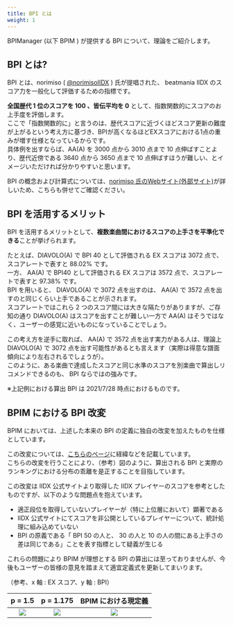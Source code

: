 ```yaml
---
title: BPI とは
weight: 1
---
```


BPIManager (以下 BPIM ) が提供する BPI について、理論をご紹介します。

## BPI とは?

BPI とは、norimiso ( [@norimisoIIDX](https://twitter.com/norimisoIIDX) ) 氏が提唱された、 beatmania IIDX のスコア力を一般化して評価するための指標です。

**全国歴代 1 位のスコアを 100 、皆伝平均を 0** として、指数関数的にスコアのお上手度を評価します。  
ここで「指数関数的に」と言うのは、歴代スコアに近づくほどスコア更新の難度が上がるという考え方に基づき、BPIが高くなるほどEXスコアにおける1点の重みが増す仕様となっているからです。  
具体例を出すならば、AA(A) を 3000 点から 3010 点まで 10 点伸ばすことより、歴代近傍である 3640 点から 3650 点まで 10 点伸ばすほうが難しい、とイメージいただければ分かりやすいと思います。

BPI の概念および計算式については、[norimiso 氏のWebサイト(外部サイト)](http://norimiso.web.fc2.com/aboutBPI.html)が詳しいため、こちらも併せてご確認ください。

## BPI を活用するメリット

BPI を活用するメリットとして、**複数楽曲間におけるスコアの上手さを平準化できる**ことが挙げられます。

たとえば、DIAVOLO(A) で BPI 40 として評価される EX スコアは 3072 点で、スコアレートで表すと 88.02% です。  
一方、 AA(A) で BPI40 として評価される EX スコアは 3572 点で、スコアレートで表すと 97.38% です。  
BPI を用いると、 DIAVOLO(A) で 3072 点を出すのは、 AA(A) で 3572 点を出すのと同じくらい上手であることが示されます。  
スコアレートではこれら 2 つのスコア間には大きな隔たりがありますが、ご存知の通り DIAVOLO(A) はスコアを出すことが難しい一方で AA(A) はそうではなく、ユーザーの感覚に近いものになっていることでしょう。

この考え方を逆手に取れば、 AA(A) で 3572 点を出す実力がある人は、理論上 DIAVOLO(A) で 3072 点を出す可能性があるとも言えます（実際は得意な譜面傾向により左右されるでしょうが）。  
このように、ある楽曲で達成したスコアと同じ水準のスコアを別楽曲で算出しリコメンドできるのも、 BPI ならではの強みです。

※上記例における算出 BPI は 2021/7/28 時点におけるものです。

## BPIM における BPI 改変

BPIM においては、上述した本来の BPI の定義に独自の改変を加えたものを仕様としています。

この改変については、[こちらのページ](https://gist.github.com/potakusan/30004f4c05e6887399e779afe0fac4e6)に経緯などを記載しています。  
こちらの改変を行うことにより、（参考）図のように、算出される BPI と実際のランキングにおける分布の乖離を是正することを目指しています。

この改変は IIDX 公式サイトより取得した IIDX プレイヤーのスコアを参考としたものですが、以下のような問題点を抱えています。

- 適正段位を取得していないプレイヤーが（特に上位層において）顕著である
- IIDX 公式サイトにてスコアを非公開としているプレイヤーについて、統計処理に組み込めていない
- BPI の原義である「 BPI 50 の人と、 30 の人と 10 の人の間にある上手さの差は同じである」ことを表す指標として疑義が生じる

これらの問題により BPIM が理想とする BPI の算出には至っておりませんが、今後もユーザーの皆様の意見を踏まえて適宜定義式を更新してまいります。

（参考、x 軸 : EX スコア、y 軸 : BPI）

|                           p = 1.5                            |                          p = 1.175                           |                     BPIM における現定義                      |
| :----------------------------------------------------------: | :----------------------------------------------------------: | :----------------------------------------------------------: |
| ![](https://raw.githubusercontent.com/potakusan/powCoef_calc/master/plots/1.5/Amazing%20Mirage%E2%80%A0%5BA%5D.jpeg) | ![](https://raw.githubusercontent.com/potakusan/powCoef_calc/master/plots/1.175/Amazing%20Mirage%E2%80%A0%5BA%5D.jpeg) | ![](https://raw.githubusercontent.com/potakusan/powCoef_calc/master/plots/new/Amazing%20Mirage%E2%80%A0%5BA%5D.jpeg) |

